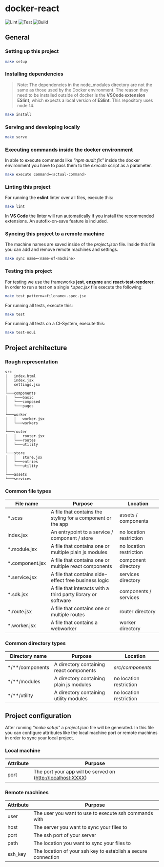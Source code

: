 # docker-react

![Lint](https://github.com/bevenio/docker-react/actions/workflows/nodejs_lint.yml/badge.svg?event=push)
![Test](https://github.com/bevenio/docker-react/actions/workflows/nodejs_test.yml/badge.svg?event=push)
![Build](https://github.com/bevenio/docker-react/actions/workflows/nodejs_build.yml/badge.svg?event=push)

## General

### Setting up this project

```zsh
make setup
```

### Installing dependencies

> Note: The dependencies in the node_modules directory are not the same as those used by the Docker environment. The reason they need to be installed outside of docker is the **VSCode extension ESlint**, which expects a local version of **ESlint**. This repository uses node 14.

```zsh
make install
```

### Serving and developing locally

```zsh
make serve
```

### Executing commands inside the docker environment

In able to execute commands like _"npm audit fix"_ inside the docker environment you have to pass them to the _execute_ script as a parameter.

```zsh
make execute command=<actual-command>
```

### Linting this project

For running the **eslint** linter over all files, execute this:

```zsh
make lint
```

In **VS Code** the linter will run automatically if you install the recommended extensions. An autofix-on-save feature is included.

### Syncing this project to a remote machine

The machine names are saved inside of the _project.json_ file. Inside this file you can add and remove remote machines and settings.

```zsh
make sync name=<name-of-machine>
```

### Testing this project

For testing we use the frameworks **jest**, **enzyme** and **react-test-renderer**.
In order to run a test on a single _\*.spec.jsx_ file execute the following:

```zsh
make test pattern=<filename>.spec.jsx
```

For running all tests, execute this:

```zsh
make test
```

For running all tests on a CI-System, execute this:

```zsh
make test-noui
```

## Project architecture

### Rough representation

```dir
src
|   index.html
│   index.jsx
│   settings.jsx
│
└───components
│   └───basic
│   └───composed
│   └───pages
│
└───worker
│   │   worker.jsx
│   └───workers
│
└───router
│   │   router.jsx
│   └───routes
│   └───utility
│
└───store
│   │   store.jsx
│   └───entries
│   └───utility
│
└───assets
└───services
```

### Common file types

| File name        | Purpose                                                      | Location                |
| ---------------- | ------------------------------------------------------------ | ----------------------- |
| \*.scss          | A file that contains the styling for a component or the app  | assets / components     |
| index.jsx        | An entrypoint to a service / component / store               | no location restriction |
| \*.module.jsx    | A file that contains one or multiple plain js modules        | no location restriction |
| \*.component.jsx | A file that contains one or multiple react components        | component directory     |
| \*.service.jsx   | A file that contains side-effect free business logic         | services directory      |
| \*.sdk.jsx       | A file that interacts with a third party library or software | components / services   |
| \*.route.jsx     | A file that contains one or multiple routes                  | router directory        |
| \*.worker.jsx    | A file that contains a webworker                             | worker directory        |

### Common directory types

| Directory name     | Purpose                                 | Location                |
| ------------------ | --------------------------------------- | ----------------------- |
| \*/\*\*/components | A directory containing react components | _src/components_        |
| \*/\*\*/modules    | A directory containing plain js modules | no location restriction |
| \*/\*\*/utility    | A directory containing utility modules  | no location restriction |

## Project configuration

After running _"make setup"_ a _project.json_ file will be generated. In this file you can configure attributes like the local machine port or remote machines in order to sync your local project.

### Local machine

| Attribute | Purpose                                                       |
| --------- | ------------------------------------------------------------- |
| port      | The port your app will be served on (<http://localhost:XXXX>) |

### Remote machines

| Attribute | Purpose                                                       |
| --------- | ------------------------------------------------------------- |
| user      | The user you want to use to execute ssh commands with         |
| host      | The server you want to sync your files to                     |
| port      | The ssh port of your server                                   |
| path      | The location you want to sync your files to                   |
| ssh_key   | The location of your ssh key to establish a secure connection |
